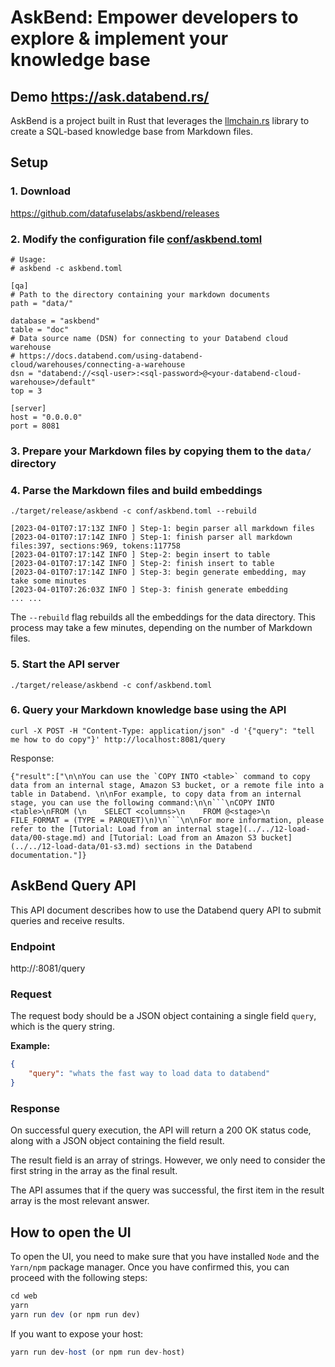 # AskBend: Empower developers to explore & implement your knowledge base

## Demo https://ask.databend.rs/

AskBend is a project built in Rust that leverages the [llmchain.rs](https://github.com/shafishlabs/llmchain.rs) library to create a SQL-based knowledge base from Markdown files.

## Setup

### 1. Download 

https://github.com/datafuselabs/askbend/releases

### 2. Modify the configuration file [conf/askbend.toml](conf/askbend.toml)

```
# Usage:
# askbend -c askbend.toml

[qa]
# Path to the directory containing your markdown documents
path = "data/"

database = "askbend"
table = "doc"
# Data source name (DSN) for connecting to your Databend cloud warehouse
# https://docs.databend.com/using-databend-cloud/warehouses/connecting-a-warehouse
dsn = "databend://<sql-user>:<sql-password>@<your-databend-cloud-warehouse>/default"
top = 3

[server]
host = "0.0.0.0"
port = 8081

```

### 3. Prepare your Markdown files by copying them to the `data/` directory

### 4. Parse the Markdown files and build embeddings

```
./target/release/askbend -c conf/askbend.toml --rebuild

[2023-04-01T07:17:13Z INFO ] Step-1: begin parser all markdown files
[2023-04-01T07:17:14Z INFO ] Step-1: finish parser all markdown files:397, sections:969, tokens:117758
[2023-04-01T07:17:14Z INFO ] Step-2: begin insert to table
[2023-04-01T07:17:14Z INFO ] Step-2: finish insert to table
[2023-04-01T07:17:14Z INFO ] Step-3: begin generate embedding, may take some minutes
[2023-04-01T07:26:03Z INFO ] Step-3: finish generate embedding
... ...
```

The `--rebuild` flag rebuilds all the embeddings for the data directory. This process may take a few minutes, depending on the number of Markdown files.


### 5. Start the API server

```
./target/release/askbend -c conf/askbend.toml
```

### 6. Query your Markdown knowledge base using the API
```
curl -X POST -H "Content-Type: application/json" -d '{"query": "tell me how to do copy"}' http://localhost:8081/query
```
Response:
```
{"result":["\n\nYou can use the `COPY INTO <table>` command to copy data from an internal stage, Amazon S3 bucket, or a remote file into a table in Databend. \n\nFor example, to copy data from an internal stage, you can use the following command:\n\n```\nCOPY INTO <table>\nFROM (\n    SELECT <columns>\n    FROM @<stage>\n    FILE_FORMAT = (TYPE = PARQUET)\n)\n```\n\nFor more information, please refer to the [Tutorial: Load from an internal stage](../../12-load-data/00-stage.md) and [Tutorial: Load from an Amazon S3 bucket](../../12-load-data/01-s3.md) sections in the Databend documentation."]}
```

## AskBend Query API

This API document describes how to use the Databend query API to submit queries and receive results.

### Endpoint

http://<your-ip>:8081/query

### Request

The request body should be a JSON object containing a single field `query`, which is the query string.

**Example:**

```json
{
    "query": "whats the fast way to load data to databend"
}
```

### Response

On successful query execution, the API will return a 200 OK status code, along with a JSON object containing the field result.

The result field is an array of strings. However, we only need to consider the first string in the array as the final result. 

The API assumes that if the query was successful, the first item in the result array is the most relevant answer.

## How to open the UI

To open the UI, you need to make sure that you have installed `Node` and the `Yarn/npm` package manager. Once you have confirmed this, you can proceed with the following steps:

```js
cd web
yarn
yarn run dev (or npm run dev)
```

If you want to expose your host:

```js
yarn run dev-host (or npm run dev-host)
```

